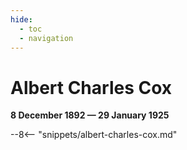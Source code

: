 ```yaml
---
hide:
  - toc
  - navigation 
---
```


# Albert Charles Cox

**8 December 1892 — 29 January 1925**

--8<-- "snippets/albert-charles-cox.md"
